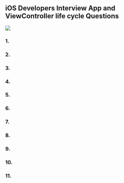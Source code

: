 ## iOS Developers Interview App and ViewController life cycle Questions

![](https://miro.medium.com/v2/resize:fit:2000/1*09LWJWdZSuPrv15I16WYiw.png)

### 1.

### 2.

### 3.

### 4.

### 5.

### 6.

### 7.

### 8.

### 9.

### 10.

### 11.
